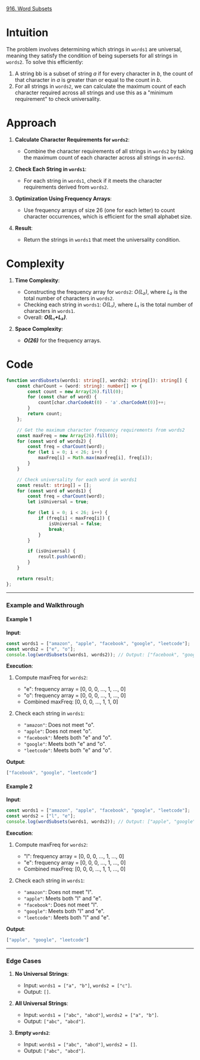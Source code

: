 [916. Word Subsets](https://leetcode.com/problems/word-subsets/)

# Intuition

The problem involves determining which strings in `words1` are universal, meaning they satisfy the condition of being supersets for all strings in `words2`. To solve this efficiently:

1. A string bb is a subset of string *a* if for every character in *b*, the count of that character in *a* is greater than or equal to the count in *b*.
2. For all strings in `words2`, we can calculate the maximum count of each character required across all strings and use this as a "minimum requirement" to check universality.

# Approach

1. **Calculate Character Requirements for `words2`**:
    - Combine the character requirements of all strings in `words2` by taking the maximum count of each character across all strings in `words2`.
	
2. **Check Each String in `words1`**:
    - For each string in `words1`, check if it meets the character requirements derived from `words2`.
	
3. **Optimization Using Frequency Arrays**:
    - Use frequency arrays of size 26 (one for each letter) to count character occurrences, which is efficient for the small alphabet size.
	
4. **Result**:    
    - Return the strings in `words1` that meet the universality condition.

# Complexity

1. **Time Complexity**:
    - Constructing the frequency array for `words2`: *O(L₂)*, where *L₂* is the total number of characters in `words2`.
    - Checking each string in `words1`: *O(L₁)*, where *L₁* is the total number of characters in `words1`.
    - Overall: ***O(L₁+L₂)***.
	
2. **Space Complexity**:   
    - ***O(26)*** for the frequency arrays.

# Code

```typescript
function wordSubsets(words1: string[], words2: string[]): string[] {
    const charCount = (word: string): number[] => {
        const count = new Array(26).fill(0);
        for (const char of word) {
            count[char.charCodeAt(0) - 'a'.charCodeAt(0)]++;
        }
        return count;
    };

    // Get the maximum character frequency requirements from words2
    const maxFreq = new Array(26).fill(0);
    for (const word of words2) {
        const freq = charCount(word);
        for (let i = 0; i < 26; i++) {
            maxFreq[i] = Math.max(maxFreq[i], freq[i]);
        }
    }

    // Check universality for each word in words1
    const result: string[] = [];
    for (const word of words1) {
        const freq = charCount(word);
        let isUniversal = true;

        for (let i = 0; i < 26; i++) {
            if (freq[i] < maxFreq[i]) {
                isUniversal = false;
                break;
            }
        }

        if (isUniversal) {
            result.push(word);
        }
    }

    return result;
};

```

---

### **Example and Walkthrough**

#### **Example 1**

**Input**:

```typescript
const words1 = ["amazon", "apple", "facebook", "google", "leetcode"];
const words2 = ["e", "o"];
console.log(wordSubsets(words1, words2)); // Output: ["facebook", "google", "leetcode"]
```

**Execution**:

1. Compute maxFreq for `words2`:
    - "e": frequency array = [0, 0, 0, ..., 1, ..., 0]
    - "o": frequency array = [0, 0, 0, ..., 1, ..., 0]
    - Combined maxFreq: [0, 0, 0, ..., 1, 1, 0]
	
2. Check each string in `words1`:
    - `"amazon"`: Does not meet "o".
    - `"apple"`: Does not meet "o".
    - `"facebook"`: Meets both "e" and "o".
    - `"google"`: Meets both "e" and "o".
    - `"leetcode"`: Meets both "e" and "o".

**Output**:

```typescript
["facebook", "google", "leetcode"]
```

#### **Example 2**

**Input**:

```typescript
const words1 = ["amazon", "apple", "facebook", "google", "leetcode"];
const words2 = ["l", "e"];
console.log(wordSubsets(words1, words2)); // Output: ["apple", "google", "leetcode"]
```

**Execution**:

1. Compute maxFreq for `words2`:
    - "l": frequency array = [0, 0, 0, ..., 1, ..., 0]
    - "e": frequency array = [0, 0, 0, ..., 1, ..., 0]
    - Combined maxFreq: [0, 0, 0, ..., 1, 1, ..., 0]
	
2. Check each string in `words1`:
    - `"amazon"`: Does not meet "l".
    - `"apple"`: Meets both "l" and "e".
    - `"facebook"`: Does not meet "l".
    - `"google"`: Meets both "l" and "e".
    - `"leetcode"`: Meets both "l" and "e".

**Output**:

```typescript
["apple", "google", "leetcode"]
```

---

### **Edge Cases**

1. **No Universal Strings**:
    - Input: `words1 = ["a", "b"]`, `words2 = ["c"]`.
    - Output: `[]`.
	
2. **All Universal Strings**:
    - Input: `words1 = ["abc", "abcd"]`, `words2 = ["a", "b"]`.
    - Output: `["abc", "abcd"]`.
	
3. **Empty `words2`**:
    - Input: `words1 = ["abc", "abcd"]`, `words2 = []`.
    - Output: `["abc", "abcd"]`.